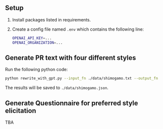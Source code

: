 ## Setup
1. Install packages listed in requirements.

2. Create a config file named `.env` which contains the following line:
    ```sh
    OPENAI_API_KEY=...
    OPENAI_ORGANIZATION=...
    ```

## Generate PR text with four different styles
Run the following python code:
```sh
python rewrite_with_gpt.py --input_fn ./data/shimogamo.txt --output_fn ./data/shimogamo.json
```
The results will be saved to `./data/shimogamo.json`.

## Generate Questionnaire for preferred style elicitation
TBA
